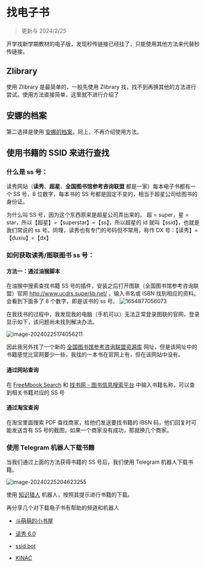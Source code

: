 # 找电子书

> 更新与 2024/2/25

开学找新学期教材的电子版，发现秒传链接已经挂了，只能使用其他方法来代替秒传链接。

## Zlibrary



使用 Zlibrary 是最简单的，一般先使用 Zlibrary 找，找不到再换其他的方法进行尝试。使用方法直接简单，这里就不进行介绍了

## 安娜的档案

第二选择是使用 [安娜的档案](https://zh.annas-archive.org/)。同上，不再介绍使用方法。

## 使用书籍的 SSID 来进行查找

### 什么是 ss 号：

读秀网站（**读秀**、**超星**、**全国图书馆参考咨询联盟** 都是一家）每本电子书都有一个 SS 号，8 位数字，每本书的 SS 号都是固定不变的，相当于超星公司给图书的身份证。

为什么叫 SS 号，因为这个东西原来是超星公司弄出来的。
超 = super，星 = star，所以【超星】=【superstar】=【ss】，所以超星的 id 就叫【ssid】，也就是我们常说的 ss 号。同理，读秀也有专门的号码但不常用，称作 DX 号：【读秀】=【duxiu】=【dx】

### 如何获取读秀/图联图书 ss 号：

#### 方法一：通过油猴脚本

在油猴中搜索查找书籍 SS 号的插件，安装之后打开图联（全国图书馆参考咨询联盟）官网 http://www.ucdrs.superlib.net/ ，输入书名或 ISBN 找到相应的资料。
会看到下面多了 8 个数字，即是该书的 ss 号。
![1654877056073](https://cdn.jsdelivr.net/gh/Tonyseth/my_image_bed@main/img/1654877056073.png)

在我找书的过程中，我发现我的电脑（手机可以）无法正常登录图联的官网，登录显示如下，该问题尚未找到解决办法。

![image-20240225174056211](https://cdn.jsdelivr.net/gh/Tonyseth/my_image_bed@main/img/image-20240225174056211.png)

因此我另外找了一个新的 [全国图书馆参考咨询联盟资源库](http://ssbooks.52fykj.com:88/search/?q=9787565019838) 网址，但是该网址中的书籍感觉比官网要少一些，我找的一本书在官网上有，但在该网站中没有。

#### 通过网站查询

在 [FreeMbook Search](https://freembook.com/) 和 [找书网 - 图书信息搜索平台](https://findbooks.eu.org/) 中输入书籍名称，可以查到相关书籍对应的 SS 号

#### 通过淘宝查询

在淘宝里面搜索 PDF 查找商家，给他们发送要找书籍的 IBSN 码，他们回复时可能发送含有 SS 号的截图，如果一个商家没有成功，那就换几个商家。

### 使用 Telegram 机器人下载书籍

当我们通过上面的方法获得书籍的 SS 号后，我们使用 Telegram 机器人下载书籍。

![image-20240225204623255](https://cdn.jsdelivr.net/gh/Tonyseth/my_image_bed@main/img/image-20240225204623255.png)

使用 [知识猎人](https://t.me/zslrbot) 机器人，按照其提示进行书籍的下载。

再分享几个对下载电子书有帮助的频道和机器人

- [斗萌萌的小书屋](https://t.me/+dLqK79lm0G40ZWQ1)
- [读秀 6.0](https://t.me/duxiubook)

- [ssid bot](https://t.me/ssid_download_bot)
- [KINAC](https://t.me/KINAC_bot)
